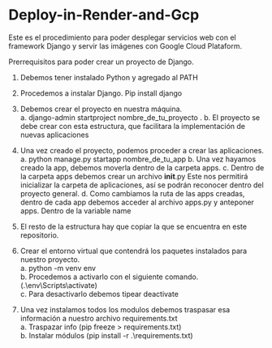 # Deploy-in-Render-and-Gcp

Este es el procedimiento para poder desplegar servicios web con el framework Django y servir las imágenes con Google Cloud Plataform.

Prerrequisitos para poder crear un proyecto de Django.
  1.	Debemos tener instalado Python y agregado al PATH
  2.	Procedemos a instalar Django. Pip install django

1.	Debemos crear el proyecto en nuestra máquina.  
  a.	django-admin startproject nombre_de_tu_proyecto .
  b.	El proyecto se debe crear con esta estructura, que facilitara la implementación de nuevas aplicaciones
  
2.	Una vez creado el proyecto, podemos proceder a crear las aplicaciones.
  a.	python manage.py startapp nombre_de_tu_app
  b.  Una vez hayamos creado la app, debemos moverla dentro de la carpeta apps.
  c.  Dentro de la carpeta apps debemos crear un archivo __init__.py Este nos permitirá inicializar la carpeta de aplicaciones, así se podrán reconocer dentro del proyecto general.
  d.  Como cambiamos la ruta de las apps creadas, dentro de cada app debemos acceder al archivo apps.py y anteponer apps. Dentro de la variable name
  
3.	El resto de la estructura hay que copiar la que se encuentra en este repositorio.
   
4.	Crear el entorno virtual que contendrá los paquetes instalados para nuestro proyecto.  
  a.	python -m venv env  
  b.	Procedemos a activarlo con el siguiente comando. (.\env\Scripts\activate)  
  c.	Para desactivarlo debemos tipear deactivate
  
6.	Una vez instalamos todos los modulos debemos traspasar esa información a nuestro archivo requirements.txt  
  a.	Traspazar info (pip freeze > requirements.txt)  
  b.	Instalar módulos (pip install -r .\requirements.txt)  